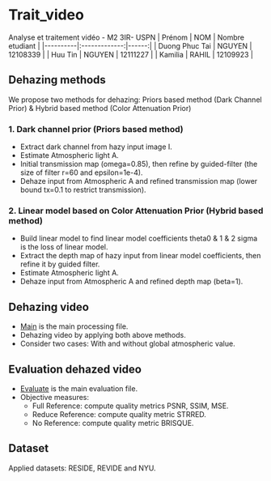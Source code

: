 # Trait_video
Analyse et traitement vidéo - M2 3IR- USPN
| Prénom   |      NOM      |  Nombre etudiant |
|----------|:-------------:|------:|
| Duong Phuc Tai |  NGUYEN | 12108339 |
| Huu Tin |  NGUYEN | 12111227 |
| Kamilia |    RAHIL   |   12109923 |
## Dehazing methods
We propose two methods for dehazing: Priors based method (Dark Channel Prior) & Hybrid based method (Color Attenuation Prior)
### 1. Dark channel prior (Priors based method)
<!-- ./code/dcp/dehaze.ipynb -->
+ Extract dark channel from hazy input image I.
+ Estimate Atmospheric light A.
+ Initial transmission map (omega=0.85), then refine by guided-filter (the size of filter r=60 and epsilon=1e-4).
+ Dehaze input from Atmospheric A and refined transmission map (lower bound tx=0.1 to restrict transmission).
### 2. Linear model based on Color Attenuation Prior (Hybrid based method)
<!-- ./code/cap/dehaze.py -->
+ Build linear model to find linear model coefficients theta0 & 1 & 2 sigma is the loss of linear model.
+ Extract the depth map of hazy input from linear model coefficients, then refine it by guided filter.
+ Estimate Atmospheric light A.
+ Dehaze input from Atmospheric A and refined depth map (beta=1).
## Dehazing video
+ [Main](./code/main_dehaze_video.ipynb) is the main processing file.
+ Dehazing video by applying both above methods.
+ Consider two cases: With and without global atmospheric value.
## Evaluation dehazed video
<!-- ./code/evaluation.ipynb -->
+ [Evaluate](./code/evaluation.ipynb) is the main evaluation file.
+ Objective measures: 
    - Full Reference: compute quality metrics PSNR, SSIM, MSE.
    - Reduce Reference: compute quality metric STRRED.
    - No Reference: compute quality metric BRISQUE.
## Dataset
Applied datasets: RESIDE, REVIDE and NYU.
